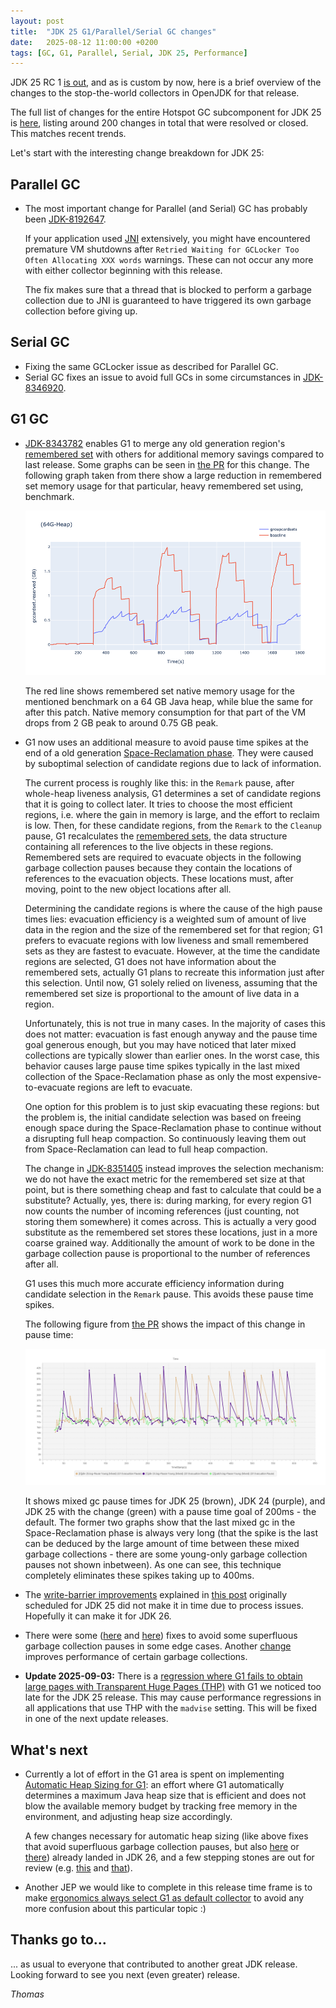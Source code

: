 ```yaml
---
layout: post
title:  "JDK 25 G1/Parallel/Serial GC changes"
date:   2025-08-12 11:00:00 +0200
tags: [GC, G1, Parallel, Serial, JDK 25, Performance]
---
```


JDK 25 RC 1 [is out](https://mail.openjdk.org/pipermail/jdk-dev/2025-August/010296.html), and as is custom by now, here is a brief overview of the changes to the stop-the-world collectors in OpenJDK for that release.

The full list of changes for the entire Hotspot GC subcomponent for JDK 25 is [here](https://bugs.openjdk.org/issues/?jql=project%20%3D%20JDK%20AND%20status%20%3D%20Resolved%20AND%20fixVersion%20%3D%20%2225%22%20AND%20component%20%3D%20hotspot%20AND%20Subcomponent%20%3D%20gc%20ORDER%20BY%20summary%20ASC%2C%20status%20DESC), listing around 200 changes in total that were resolved or closed. This matches recent trends.

Let's start with the interesting change breakdown for JDK 25:

## Parallel GC

  * The most important change for Parallel (and Serial) GC has probably been [JDK-8192647](https://bugs.openjdk.org/browse/JDK-8192647).

    If your application used [JNI](https://docs.oracle.com/en/java/javase/24/docs/specs/jni/) extensively, you might have encountered premature VM shutdowns after `Retried Waiting for GCLocker Too Often Allocating XXX words` warnings. These can not occur any more with either collector beginning with this release.

    The fix makes sure that a thread that is blocked to perform a garbage collection due to JNI is guaranteed to have triggered its own garbage collection before giving up.

## Serial GC

  * Fixing the same GCLocker issue as described for Parallel GC.
  * Serial GC fixes an issue to avoid full GCs in some circumstances in [JDK-8346920](https://bugs.openjdk.org/browse/JDK-8346920).

## G1 GC

  * [JDK-8343782](https://bugs.openjdk.org/browse/JDK-8343782) enables G1 to merge any old generation region's [remembered set](https://docs.oracle.com/en/java/javase/24/gctuning/garbage-first-g1-garbage-collector1.html#GUID-1CDEB6B6-9463-4998-815D-05E095BFBD0F) with others for additional memory savings compared to last release. Some graphs can be seen in [the PR](https://github.com/openjdk/jdk/pull/22015) for this change. The following graph taken from there show a large reduction in remembered set memory usage for that particular, heavy remembered set using, benchmark.

    ![Card Remembered Set Memory Usage](/assets/20250821-one-cardset-multiple-regions.png)

    The red line shows remembered set native memory usage for the mentioned benchmark on a 64 GB Java heap, while blue the same for after this patch. Native memory consumption for that part of the VM drops from 2 GB peak to around 0.75 GB peak.

  * G1 now uses an additional measure to avoid pause time spikes at the end of a old generation [Space-Reclamation phase](https://docs.oracle.com/en/java/javase/24/gctuning/garbage-first-g1-garbage-collector1.html#JSGCT-GUID-F1BE86FA-3EDC-4D4F-BDB4-4B044AD83180). They were caused by suboptimal selection of candidate regions due to lack of information.

    The current process is roughly like this: in the `Remark` pause, after whole-heap liveness analysis, G1 determines a set of candidate regions that it is going to collect later. It tries to choose the most efficient regions, i.e. where the gain in memory is large, and the effort to reclaim is low. Then, for these candidate regions, from the `Remark` to the `Cleanup` pause, G1 recalculates the [remembered sets](https://docs.oracle.com/en/java/javase/24/gctuning/garbage-first-g1-garbage-collector1.html#GUID-99526C47-2C71-408C-9DBE-4F38ED839FF0), the data structure containing all references to the live objects in these regions. Remembered sets are required to evacuate objects in the following garbage collection pauses because they contain the locations of references to the evacuation objects. These locations must, after moving, point to the new object locations after all.

    Determining the candidate regions is where the cause of the high pause times lies: evacuation efficiency is a weighted sum of amount of live data in the region and the size of the remembered set for that region; G1 prefers to evacuate regions with low liveness and small remembered sets as they are fastest to evacuate. However, at the time the candidate regions are selected, G1 does not have information about the remembered sets, actually G1 plans to recreate this information just after this selection. Until now, G1 solely relied on liveness, assuming that the remembered set size is proportional to the amount of live data in a region.

    Unfortunately, this is not true in many cases. In the majority of cases this does not matter: evacuation is fast enough anyway and the pause time goal generous enough, but you may have noticed that later mixed collections are typically slower than earlier ones. In the worst case, this behavior causes large pause time spikes typically in the last mixed collection of the Space-Reclamation phase as only the most expensive-to-evacuate regions are left to evacuate.

    One option for this problem is to just skip evacuating these regions: but the problem is, the initial candidate selection was based on freeing enough space during the Space-Reclamation phase to continue without a disrupting full heap compaction. So continuously leaving them out from Space-Reclamation can lead to full heap compaction.

    The change in [JDK-8351405](https://bugs.openjdk.org/browse/JDK-8351405) instead improves the selection mechanism: we do not have the exact metric for the remembered set size at that point, but is there something cheap and fast to calculate that could be a substitute? Actually, yes, there is: during marking, for every region G1 now counts the number of incoming references (just counting, not storing them somewhere) it comes across. This is actually a very good substitute as the remembered set stores these locations, just in a more coarse grained way. Additionally the amount of work to be done in the garbage collection pause is proportional to the number of references after all.

    G1 uses this much more accurate efficiency information during candidate selection in the `Remark` pause. This avoids these pause time spikes.

    The following figure from [the PR](https://github.com/openjdk/jdk/pull/24076) shows the impact of this change in pause time:

    ![Mixed collection pause time spikes](/assets/20250821-pause-time-spikes.png)

    It shows mixed gc pause times for JDK 25 (brown), JDK 24 (purple), and JDK 25 with the change (green) with a pause time goal of 200ms - the default. The former two graphs show that the last mixed gc in the Space-Reclamation phase is always very long (that the spike is the last can be deduced by the large amount of time between these mixed garbage collections - there are some young-only garbage collection pauses not shown inbetween). As one can see, this technique completely eliminates these spikes taking up to 400ms.

  * The [write-barrier improvements](https://bugs.openjdk.org/browse/JDK-8340827) explained in [this post](/2025/02/21/new-write-barriers.html) originally scheduled for JDK 25 did not make it in time due to process issues. Hopefully it can make it for JDK 26.

  * There were some ([here](https://bugs.openjdk.org/browse/JDK-8355756) and [here](https://bugs.openjdk.org/browse/JDK-8355681)) fixes to avoid some superfluous garbage collection pauses in some edge cases. Another [change](https://bugs.openjdk.org/browse/JDK-8271871) improves performance of certain garbage collections.

  * **Update 2025-09-03:** There is a [regression where G1 fails to obtain large pages with Transparent Huge Pages (THP)](https://bugs.openjdk.org/browse/JDK-8366564) with G1 we noticed too late for the JDK 25 release. This may cause performance regressions in all applications that use THP with the `madvise` setting.  This will be fixed in one of the next update releases.

## What's next

* Currently a lot of effort in the G1 area is spent on implementing [Automatic Heap Sizing for G1](https://bugs.openjdk.org/browse/JDK-8359211): an effort where G1 automatically determines a maximum Java heap size that is efficient and does not blow the available memory budget by tracking free memory in the environment, and adjusting heap size accordingly.

    A few changes necessary for automatic heap sizing (like above fixes that avoid superfluous garbage collection pauses, but also [here](https://bugs.openjdk.org/browse/JDK-8247843) or [there](https://bugs.openjdk.org/browse/JDK-8247843)) already landed in JDK 26, and a few stepping stones are out for review (e.g. [this](https://bugs.openjdk.org/browse/JDK-8359348]) and [that](https://bugs.openjdk.org/browse/JDK-8357445)).

* Another JEP we would like to complete in this release time frame is to make [ergonomics always select G1 as default collector](https://bugs.openjdk.org/browse/JDK-8359802) to avoid any more confusion about this particular topic :)

## Thanks go to…

... as usual to everyone that contributed to another great JDK release. Looking forward to see you next (even greater) release.

*Thomas*
